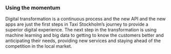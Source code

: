 ### Using the momentum

Digital transformation is a continuous process and the new API and the new apps are just the first steps in Taxi Stockholm’s journey to provide a superior digital experience. The next step in the transformation is using machine learning and big data to getting to know the customers better and anticipating their needs, providing new services and staying ahead of the competition in the local market.
